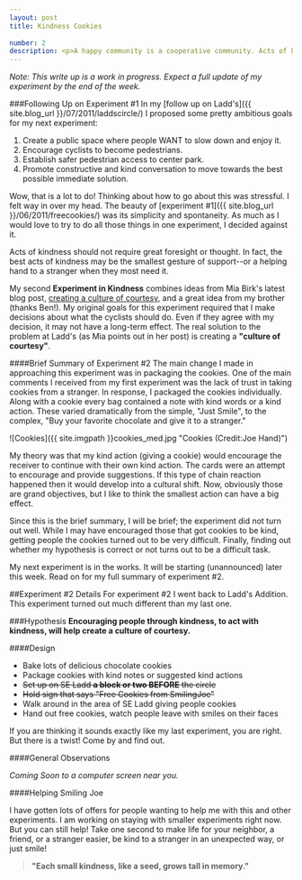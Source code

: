 ```yaml
--- 
layout: post 
title: Kindness Cookies
	
number: 2
description: <p>A happy community is a cooperative community. Acts of kindness leads to increased levels of communication, trust, and most importantly, courtesy.</p><p>In this experiment I encouraged others to take their own action of kindness. While this experiment did not go as well as the first, it was a great learning experience.</p>
---
```


_Note: This write up is a work in progress. Expect a full update of my experiment by the end of the week._

###Following Up on Experiment #1
In my [follow up on Ladd's]({{ site.blog_url }}/07/2011/laddscircle/) I proposed some pretty ambitious goals for my next experiment:

1.	Create a public space where people WANT to slow down and enjoy it.
2.	Encourage cyclists to become pedestrians.
3.	Establish safer pedestrian access to center park.
4.	Promote constructive and kind conversation to move towards the best possible immediate solution.

Wow, that is a lot to do! Thinking about how to go about this was stressful. I felt way in over my head. The beauty of [experiment #1]({{ site.blog_url }}/06/2011/freecookies/) was its simplicity and spontaneity. As much as I would love to try to do all those things in one experiment, I decided against it.

Acts of kindness should not require great foresight or thought. In fact, the best acts of kindness may be the smallest gesture of support--or a helping hand to a stranger when they most need it.

My second __Experiment in Kindness__ combines ideas from Mia Birk's latest blog post, [creating a culture of courtesy](http://www.miabirk.com/blog/?p=872), and a great idea from my brother (thanks Ben!). My original goals for this experiment required that I make decisions about what the cyclists should do. Even if they agree with my decision, it may not have a long-term effect. The real solution to the problem at Ladd's (as Mia points out in her post) is creating a __"culture of courtesy"__.

####Brief Summary of Experiment #2
The main change I made in approaching this experiment was in packaging the cookies. One of the main comments I received from my first experiment was the lack of trust in taking cookies from a stranger. In response, I packaged the cookies individually. Along with a cookie every bag contained a note with kind words or a kind action. These varied dramatically from the simple, "Just Smile", to the complex, "Buy your favorite chocolate and give it to a stranger." 

![Cookies]({{ site.imgpath }}cookies_med.jpg "Cookies (Credit:Joe Hand)")

My theory was that my kind action (giving a cookie) would encourage the receiver to continue with their own kind action. The cards were an attempt to encourage and provide suggestions. If this type of chain reaction happened then it would develop into a cultural shift. Now, obviously those are grand objectives, but I like to think the smallest action can have a big effect.

Since this is the brief summary, I will be brief; the experiment did not turn out well. While I may have encouraged those that got cookies to be kind, getting people the cookies turned out to be very difficult. Finally, finding out whether my hypothesis is correct or not turns out to be a difficult task.

My next experiment is in the works. It will be starting (unannounced) later this week. Read on for my full summary of experiment #2.

##Experiment #2 Details
For experiment #2 I went back to Ladd's Addition. This experiment turned out much different than my last one.

###Hypothesis
__Encouraging people through kindness, to act with kindness, will help create a culture of courtesy.__

####Design
*   Bake lots of delicious chocolate cookies
*	Package cookies with kind notes or suggested kind actions
*   <strike>Set up on SE Ladd __a block or two BEFORE__ the circle</strike>
*   <strike>Hold sign that says "Free Cookies from SmilingJoe"</strike>
*	Walk around in the area of SE Ladd giving people cookies
*   Hand out free cookies, watch people leave with smiles on their faces

If you are thinking it sounds exactly like my last experiment, you are right. But there is a twist! Come by and find out.

####General Observations

_Coming Soon to a computer screen near you._

####Helping Smiling Joe

I have gotten lots of offers for people wanting to help me with this and other experiments. I am working on staying with smaller experiments right now. But you can still help! Take one second to make life for your neighbor, a friend, or a stranger easier, be kind to a stranger in an unexpected way, or just smile!

>__"Each small kindness, like a seed, grows tall in memory."__
